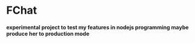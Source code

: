# FChat
#### experimental project to test my features in nodejs programming maybe produce her to production mode